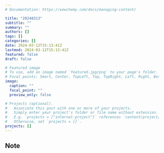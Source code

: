 ```yaml
---
# Documentation: https://wowchemy.com/docs/managing-content/

title: "20240313"
subtitle: ""
summary: ""
authors: []
tags: []
categories: []
date: 2024-03-12T15:13:41Z
lastmod: 2024-03-12T15:13:41Z
featured: false
draft: false

# Featured image
# To use, add an image named `featured.jpg/png` to your page's folder.
# Focal points: Smart, Center, TopLeft, Top, TopRight, Left, Right, BottomLeft, Bottom, BottomRight.
image:
  caption: ""
  focal_point: ""
  preview_only: false

# Projects (optional).
#   Associate this post with one or more of your projects.
#   Simply enter your project's folder or file name without extension.
#   E.g. `projects = ["internal-project"]` references `content/project/deep-learning/index.md`.
#   Otherwise, set `projects = []`.
projects: []
---
```


## Note

